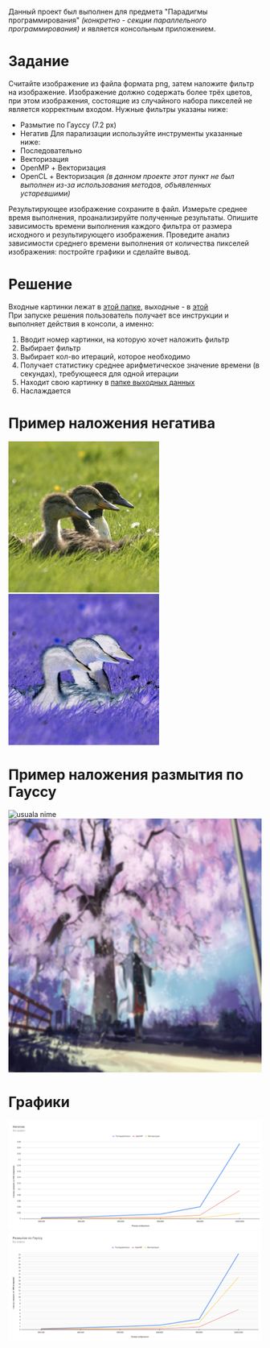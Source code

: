 Данный проект был выполнен для предмета "Парадигмы программирования" *(конкретно - секции параллельного программирования)* и является консольным приложением.  
# Задание  
Считайте изображение из файла формата png, затем наложите фильтр на изображение. Изображение должно содержать более трёх цветов, при этом изображения, состоящие из случайного набора пикселей не является корректным входом. Нужные фильтры указаны ниже:  
- Размытие по Гауссу (7.2 px)  
- Негатив
Для парализации используйте инструменты указанные ниже:
- Последовательно
- Векторизация
- OpenMP + Векторизация
- OpenCL + Векторизация *(в данном проекте этот пункт не был выполнен из-за использования методов, объявленных устаревшими)*

Результирующее изображение сохраните в файл. Измерьте среднее время выполнения, проанализируйте полученные результаты. Опишите зависимость времени выполнения каждого фильтра от размера исходного и результирующего изображения. Проведите анализ зависимости среднего времени выполнения от количества пикселей изображения: постройте графики и сделайте вывод.
# Решение
Входные картинки лежат в [этой папке](/paradigms_parallel_picturethings/inputPictures), выходные - в [этой](/paradigms_parallel_picturethings/outputPictures)  
При запуске решения пользователь получает все инструкции и выполняет действия в консоли, а именно:  
1. Вводит номер картинки, на которую хочет наложить фильтр  
2. Выбирает фильтр  
3. Выбирает кол-во итераций, которое необходимо  
4. Получает статистику среднее арифметическое значение времени (в секундах), требующееся для одной итерации  
5. Находит свою картинку в [папке выходных данных](/paradigms_parallel_picturethings/outputPictures)  
6. Наслаждается  
# Пример наложения негатива   
![usuala duck](/paradigms_parallel_picturethings/inputPictures/1.png) ![negative duck](/paradigms_parallel_picturethings/outputPictures/negativeOutput.png)  
# Пример наложения размытия по Гауссу  
![usuala nime](/paradigms_parallel_picturethings/inputPictures/6.png)  
![gaussian anime](/paradigms_parallel_picturethings/outputPictures/gaussianOutput.png)  
# Графики  
![results for negative filter](/results/negativ.png)
![results for Gaussian blur filter](/results/Gaussian.png)
